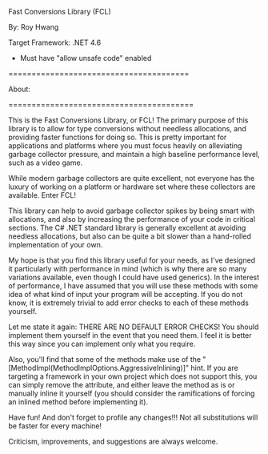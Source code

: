 
Fast Conversions Library (FCL)

By: Roy Hwang

Target Framework: .NET 4.6

- Must have "allow unsafe code" enabled

=======================================

About:

========================================

This is the Fast Conversions Library, or FCL! The primary purpose of this 
library is to allow for type conversions without needless allocations, and providing 
faster functions for doing so. This is pretty important for 
applications and platforms where you must focus heavily on alleviating garbage 
collector pressure, and maintain a high baseline performance level, such as a video game.

While modern garbage collectors are quite excellent, not everyone has the luxury 
of working on a platform or hardware set where these collectors are available. 
Enter FCL!

This library can help to avoid garbage collector spikes by being smart with allocations, 
and also by increasing the performance of your code in critical sections. The C# .NET 
standard library is generally excellent at avoiding needless allocations, but also 
can be quite a bit slower than a hand-rolled implementation of your own.

My hope is that you find this library useful for your needs, as I've designed it 
particularly with performance in mind (which is why there are so many variations 
available, even though I could have used generics). In the interest of performance, 
I have assumed that you will use these methods with some idea of what kind of input 
your program will be accepting.  If you do not know, it is extremely trivial to 
add error checks to each of these methods yourself.

Let me state it again: THERE ARE NO DEFAULT ERROR CHECKS! You should implement them yourself 
in the event that you need them. I feel it is better this way since you can implement 
only what you require.

Also, you'll find that some of the methods make use of the "[MethodImpl(MethodImplOptions.AggressiveInlining)]" hint. 
If you are targeting a framework in your own project which does not support this, you can simply remove the 
attribute, and either leave the method as is or manually inline it yourself (you should consider the ramifications 
of forcing an inlined method before implementing it).

Have fun! And don't forget to profile any changes!!! Not all substitutions will be faster for every machine!

Criticism, improvements, and suggestions are always welcome.
